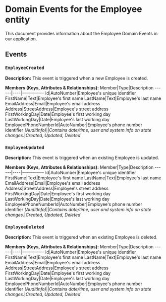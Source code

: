 # Domain Events for the Employee entity

This document provides information about the Employee Domain Events in our application.

## Events

### `EmployeeCreated`

**Description:**
This event is triggered when a new Employee is created.

**Members (Keys, Attributes & Relationships):**
Member|Type|Description
------|----|-----------
Id|AutoNumber|Employee's unique identifier
FirstName|Text|Employee's first name
LastName|Text|Employee's last name
EmailAddress|Email|Employee's email address
Address|StreetAddress|Employee's street address
FirstWorkingDay|Date|Employee's first working day
LastWorkingDay|Date|Employee's last working day
EmployeePhoneNumberId|AutoNumber|Employee's phone number identifier
*(AuditInfo)*||*Contains date/time, user and system info on state changes.*|*Created, Updated, Deleted*


### `EmployeeUpdated`

**Description:** 
This event is triggered when an existing Employee is updated.

**Members (Keys, Attributes & Relationships):**
Member|Type|Description
------|----|-----------
Id|AutoNumber|Employee's unique identifier
FirstName|Text|Employee's first name
LastName|Text|Employee's last name
EmailAddress|Email|Employee's email address
Address|StreetAddress|Employee's street address
FirstWorkingDay|Date|Employee's first working day
LastWorkingDay|Date|Employee's last working day
EmployeePhoneNumberId|AutoNumber|Employee's phone number identifier
*(AuditInfo)*||*Contains date/time, user and system info on state changes.*|*Created, Updated, Deleted*


### `EmployeeDeleted`

**Description:**
This event is triggered when an existing Employee is deleted.

**Members (Keys, Attributes & Relationships):**
Member|Type|Description
------|----|-----------
Id|AutoNumber|Employee's unique identifier
FirstName|Text|Employee's first name
LastName|Text|Employee's last name
EmailAddress|Email|Employee's email address
Address|StreetAddress|Employee's street address
FirstWorkingDay|Date|Employee's first working day
LastWorkingDay|Date|Employee's last working day
EmployeePhoneNumberId|AutoNumber|Employee's phone number identifier
*(AuditInfo)*||*Contains date/time, user and system info on state changes.*|*Created, Updated, Deleted*

